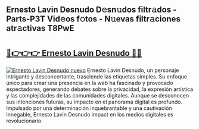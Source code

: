 ## Ernesto Lavin Desnudo D𝚎sn𝚞dos filtr𝚊dos - Parts-P3T Vid𝚎os f𝚘tos - N𝚞evas filtr𝚊ciones atr𝚊ctivas T8PwE

# <h2><a href="http://mb1gvp4.tromn.icu/?c=Ernesto+Lavin+Desnudo">🔗👉👉👉 Ernesto Lavin Desnudo 🔗🔗</a></h2>

[![Ernesto Lavin Desnudo nuevo](https://i.imgur.com/pEAQMta.gif)](http://mb1gvp4.tromn.icu/?c=Ernesto+Lavin+Desnudo)
Ernesto Lavin Desnudo, un personaje intrigante y desconcertante, trasciende las etiquetas simples. Su enfoque único para crear una presencia en la web ha fascinado y provocado espectadores, generando debates sobre la privacidad, la expresión artística y las complejidades de las comunidades digitales. Aunque se desconocen sus intenciones futuras, su impacto en el panorama digital es profundo. Impulsado por una determinación inquebrantable y una cautivación innegable, Ernesto Lavin Desnudo impact en los medios digitales es revolucionario.
